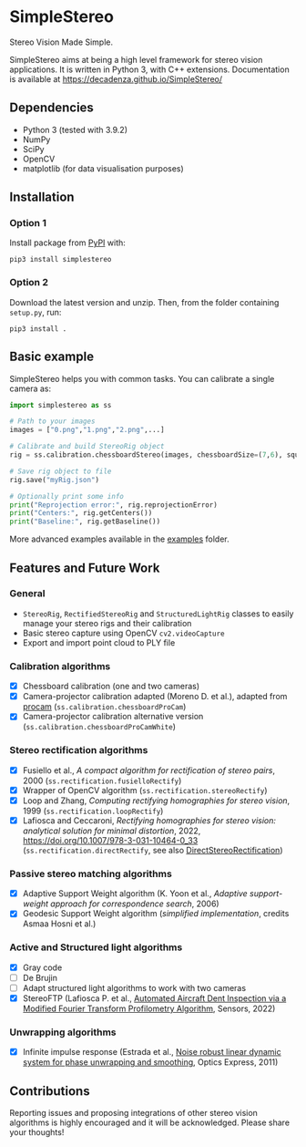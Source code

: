# SimpleStereo
Stereo Vision Made Simple.

SimpleStereo aims at being a high level framework for stereo vision applications. It is written in Python 3, with C++ extensions.
Documentation is available at https://decadenza.github.io/SimpleStereo/

## Dependencies
* Python 3 (tested with 3.9.2)
* NumPy
* SciPy
* OpenCV
* matplotlib (for data visualisation purposes)

## Installation
### Option 1
Install package from [PyPI](https://pypi.org/project/SimpleStereo/) with:
```
pip3 install simplestereo
```

### Option 2
Download the latest version and unzip. Then, from the folder containing `setup.py`, run:
```
pip3 install .
```

## Basic example
SimpleStereo helps you with common tasks. You can calibrate a single camera as:

```python
import simplestereo as ss

# Path to your images
images = ["0.png","1.png","2.png",...]

# Calibrate and build StereoRig object
rig = ss.calibration.chessboardStereo(images, chessboardSize=(7,6), squareSize=60.5)

# Save rig object to file
rig.save("myRig.json")

# Optionally print some info
print("Reprojection error:", rig.reprojectionError)
print("Centers:", rig.getCenters())
print("Baseline:", rig.getBaseline())
```
    
More advanced examples available in the [examples](https://github.com/decadenza/SimpleStereo/tree/master/examples) folder.

## Features and Future Work

### General
* `StereoRig`, `RectifiedStereoRig` and `StructuredLightRig` classes to easily manage your stereo rigs and their calibration
* Basic stereo capture using OpenCV `cv2.videoCapture`
* Export and import point cloud to PLY file
 
### Calibration algorithms
- [x] Chessboard calibration (one and two cameras)
- [x] Camera-projector calibration adapted (Moreno D. et al.), adapted from [procam](https://github.com/kamino410/procam-calibration) (`ss.calibration.chessboardProCam`)
- [x] Camera-projector calibration alternative version (`ss.calibration.chessboardProCamWhite`)

### Stereo rectification algorithms
- [x] Fusiello et al., *A compact algorithm for rectification of stereo pairs*, 2000 (`ss.rectification.fusielloRectify`)
- [x] Wrapper of OpenCV algorithm (`ss.rectification.stereoRectify`)
- [x] Loop and Zhang, *Computing rectifying homographies for stereo vision*, 1999 (`ss.rectification.loopRectify`)
- [x] Lafiosca and Ceccaroni, *Rectifying homographies for stereo vision: analytical solution for minimal distortion*, 2022, https://doi.org/10.1007/978-3-031-10464-0_33 (`ss.rectification.directRectify`, see also [DirectStereoRectification](https://github.com/decadenza/DirectStereoRectification))

### Passive stereo matching algorithms
- [x] Adaptive Support Weight algorithm (K. Yoon et al., *Adaptive support-weight approach for correspondence search*, 2006)
- [x] Geodesic Support Weight algorithm (*simplified implementation*, credits Asmaa Hosni et al.)

### Active and Structured light algorithms
- [x] Gray code
- [ ] De Brujin
- [ ] Adapt structured light algorithms to work with two cameras
- [x] StereoFTP (Lafiosca P. et al., [Automated Aircraft Dent Inspection via a Modified Fourier Transform Profilometry Algorithm](https://doi.org/10.3390/s22020433), Sensors, 2022)

### Unwrapping algorithms
- [x] Infinite impulse response (Estrada et al., [Noise robust linear dynamic system for phase unwrapping and smoothing](https://doi.org/10.1364/OE.19.005126), Optics Express, 2011) 

## Contributions
Reporting issues and proposing integrations of other stereo vision algorithms is highly encouraged and it will be acknowledged.
Please share your thoughts!
